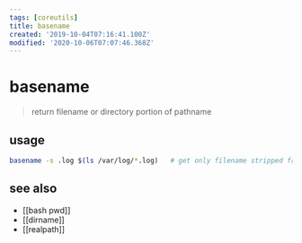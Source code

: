```yaml
---
tags: [coreutils]
title: basename
created: '2019-10-04T07:16:41.100Z'
modified: '2020-10-06T07:07:46.368Z'
---
```


# basename

> return filename or directory portion of pathname

## usage
```sh
basename -s .log $(ls /var/log/*.log)   # get only filename stripped from extension
```

## see also
- [[bash pwd]]
- [[dirname]]
- [[realpath]]
